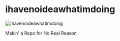 ihavenoideawhatimdoing
======================

![ihavenoideawhatimdoing](http://i.imgur.com/xVyoSl.jpg)

Makin' a Repo for No Real Reason